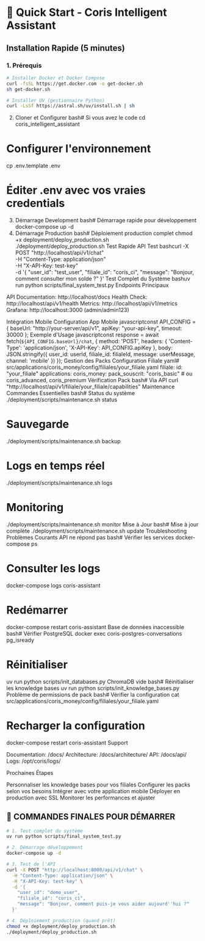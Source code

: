 # 🚀 Quick Start - Coris Intelligent Assistant

## Installation Rapide (5 minutes)

### 1. Prérequis

```bash
# Installer Docker et Docker Compose
curl -fsSL https://get.docker.com -o get-docker.sh
sh get-docker.sh

# Installer UV (gestionnaire Python)
curl -LsSf https://astral.sh/uv/install.sh | sh
```

2. Cloner et Configurer
   bash# Si vous avez le code
   cd coris_intelligent_assistant

# Configurer l'environnement

cp .env.template .env

# Éditer .env avec vos vraies credentials

3. Démarrage Development
   bash# Démarrage rapide pour développement
   docker-compose up -d
4. Démarrage Production
   bash# Déploiement production complet
   chmod +x deployment/deploy_production.sh
   ./deployment/deploy_production.sh
   Test Rapide
   API Test
   bashcurl -X POST "http://localhost/api/v1/chat" \
    -H "Content-Type: application/json" \
    -H "X-API-Key: test-key" \
    -d '{
   "user_id": "test_user",
   "filiale_id": "coris_ci",
   "message": "Bonjour, comment consulter mon solde ?"
   }'
   Test Complet du Système
   bashuv run python scripts/final_system_test.py
   Endpoints Principaux

API Documentation: http://localhost/docs
Health Check: http://localhost/api/v1/health
Metrics: http://localhost/api/v1/metrics
Grafana: http://localhost:3000 (admin/admin123)

Intégration Mobile
Configuration App Mobile
javascriptconst API_CONFIG = {
baseUrl: "http://your-server/api/v1",
apiKey: "your-api-key",
timeout: 30000
};
Exemple d'Usage
javascriptconst response = await fetch(`${API_CONFIG.baseUrl}/chat`, {
method: 'POST',
headers: {
'Content-Type': 'application/json',
'X-API-Key': API_CONFIG.apiKey
},
body: JSON.stringify({
user_id: userId,
filiale_id: filialeId,
message: userMessage,
channel: 'mobile'
})
});
Gestion des Packs
Configuration Filiale
yaml# src/applications/coris_money/config/filiales/your_filiale.yaml
filiale:
id: "your_filiale"
applications:
coris_money:
pack_souscrit: "coris_basic" # ou coris_advanced, coris_premium
Vérification Pack
bash# Via API
curl "http://localhost/api/v1/filiale/your_filiale/capabilities"
Maintenance
Commandes Essentielles
bash# Status du système
./deployment/scripts/maintenance.sh status

# Sauvegarde

./deployment/scripts/maintenance.sh backup

# Logs en temps réel

./deployment/scripts/maintenance.sh logs

# Monitoring

./deployment/scripts/maintenance.sh monitor
Mise à Jour
bash# Mise à jour complète
./deployment/scripts/maintenance.sh update
Troubleshooting
Problèmes Courants
API ne répond pas
bash# Vérifier les services
docker-compose ps

# Consulter les logs

docker-compose logs coris-assistant

# Redémarrer

docker-compose restart coris-assistant
Base de données inaccessible
bash# Vérifier PostgreSQL
docker exec coris-postgres-conversations pg_isready

# Réinitialiser

uv run python scripts/init_databases.py
ChromaDB vide
bash# Réinitialiser les knowledge bases
uv run python scripts/init_knowledge_bases.py
Problème de permissions de pack
bash# Vérifier la configuration
cat src/applications/coris_money/config/filiales/your_filiale.yaml

# Recharger la configuration

docker-compose restart coris-assistant
Support

Documentation: /docs/
Architecture: /docs/architecture/
API: /docs/api/
Logs: /opt/coris/logs/

Prochaines Étapes

Personnaliser les knowledge bases pour vos filiales
Configurer les packs selon vos besoins
Intégrer avec votre application mobile
Déployer en production avec SSL
Monitorer les performances et ajuster

## 🎯 **COMMANDES FINALES POUR DÉMARRER**

```bash
# 1. Test complet du système
uv run python scripts/final_system_test.py

# 2. Démarrage développement
docker-compose up -d

# 3. Test de l'API
curl -X POST "http://localhost:8000/api/v1/chat" \
  -H "Content-Type: application/json" \
  -H "X-API-Key: test-key" \
  -d '{
    "user_id": "demo_user",
    "filiale_id": "coris_ci",
    "message": "Bonjour, comment puis-je vous aider aujourd''hui ?"
  }'

# 4. Déploiement production (quand prêt)
chmod +x deployment/deploy_production.sh
./deployment/deploy_production.sh
```

